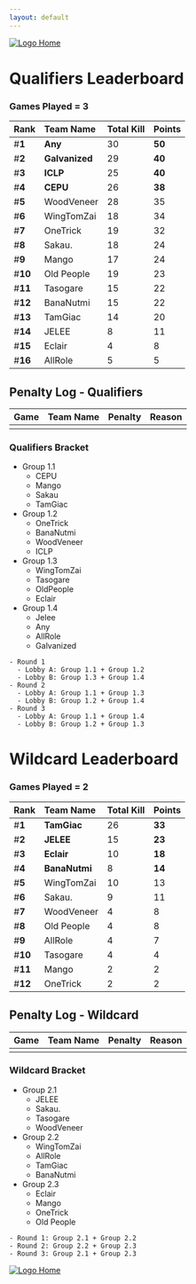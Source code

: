 ```yaml
---
layout: default
---
```



[ ![Logo](https://kanziebub.github.io/ProjectSEA/assets/images/bullet_rev.png) Home](https://kanziebub.github.io/ProjectSEA/)


# **Qualifiers Leaderboard**

### Games Played = 3

|  Rank  | Team Name             | Total Kill | **Points** |
|:-------|:----------------------|:-----------|:-----------|
| #**1** | **Any** | 30 | **50** | 
| #**2** | **Galvanized** | 29 | **40** | 
| #**3** | **ICLP** | 25 | **40** | 
| #**4** | **CEPU** | 26 | **38** | 
| #**5** | WoodVeneer | 28 | 35 | 
| #**6** | WingTomZai | 18 | 34 | 
| #**7** | OneTrick | 19 | 32 | 
| #**8** | Sakau. | 18 | 24 | 
| #**9** | Mango | 17 | 24 | 
| #**10** | Old People | 19 | 23 | 
| #**11** | Tasogare | 15 | 22 | 
| #**12** | BanaNutmi | 15 | 22 | 
| #**13** | TamGiac | 14 | 20 | 
| #**14** | JELEE | 8 | 11 | 
| #**15** | Eclair | 4 | 8 | 
| #**16** | AllRole | 5 | 5 | 

## Penalty Log - Qualifiers

|  Game  | Team Name | Penalty | Reason                |
|:-------|:----------|:--------|:----------------------|
|        |           |         |                       | 
 
 



### Qualifiers Bracket
- Group 1.1
  - CEPU
  - Mango
  - Sakau
  - TamGiac
- Group 1.2
  - OneTrick
  - BanaNutmi
  - WoodVeneer
  - ICLP
- Group 1.3
  - WingTomZai
  - Tasogare
  - OldPeople
  - Eclair
- Group 1.4
  - Jelee
  - Any
  - AllRole
  - Galvanized


```
- Round 1 
  - Lobby A: Group 1.1 + Group 1.2
  - Lobby B: Group 1.3 + Group 1.4
- Round 2
  - Lobby A: Group 1.1 + Group 1.3
  - Lobby B: Group 1.2 + Group 1.4
- Round 3 
  - Lobby A: Group 1.1 + Group 1.4
  - Lobby B: Group 1.2 + Group 1.3
```



# **Wildcard Leaderboard**

### Games Played = 2

|  Rank  | Team Name             | Total Kill | **Points** |
|:-------|:----------------------|:-----------|:-----------|
| #**1** | **TamGiac** | 26 | **33** | 
| #**2** | **JELEE** | 15 | **23** | 
| #**3** | **Eclair** | 10 | **18** | 
| #**4** | **BanaNutmi** | 8 | **14** | 
| #**5** | WingTomZai | 10 | 13 | 
| #**6** | Sakau. | 9 | 11 | 
| #**7** | WoodVeneer | 4 | 8 | 
| #**8** | Old People | 4 | 8 | 
| #**9** | AllRole | 4 | 7 | 
| #**10** | Tasogare | 4 | 4 | 
| #**11** | Mango | 2 | 2 | 
| #**12** | OneTrick | 2 | 2 | 

## Penalty Log - Wildcard

|  Game  | Team Name | Penalty | Reason                |
|:-------|:----------|:--------|:----------------------|
|        |           |         |                       | 
 
 



### Wildcard Bracket
- Group 2.1
  - JELEE
  - Sakau.
  - Tasogare
  - WoodVeneer
- Group 2.2
  - WingTomZai
  - AllRole
  - TamGiac
  - BanaNutmi
- Group 2.3
  - Eclair
  - Mango
  - OneTrick
  - Old People


```
- Round 1: Group 2.1 + Group 2.2
- Round 2: Group 2.2 + Group 2.3
- Round 3: Group 2.1 + Group 2.3
```




[ ![Logo](https://kanziebub.github.io/ProjectSEA/assets/images/bullet_rev.png) Home](https://kanziebub.github.io/ProjectSEA/)
    